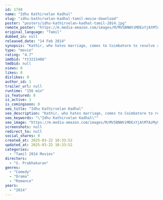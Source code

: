 ```yaml
---
id: 1740
name: "Idhu Kathirvelan Kadhal"
slug: "idhu-kathirvelan-kadhal-tamil-movie-download"
poster: "posters/idhu-kathirvelan-kadhal-tamil-2014.jpg"
remote_poster: "https://m.media-amazon.com/images/M/MV5BNWViMDExYjAtMTAzMy00MDk5LTk1ZmYtYTVlYjRkMjI1NzljXkEyXkFqcGdeQXVyMTEzNzg0Mjkx._V1_SX300.jpg"
original_language: "Tamil"
dubbed_in: null
released_date: "14 Feb 2014"
synopsis: "Kathir, who hates marriage, comes to Coimbatore to resolve a family dispute. There, he falls for Pavithra, a neighborhood girl. But, his dream shatters when he finds that she loves her friend."
type: "movie"
rating: "4.7"
imdbid: "tt3215486"
tmdbid: null
views: 0
likes: 0
dislikes: 0
author_id: 1
trailer_url: null
runtime: "156 min"
is_featured: 0
is_active: 1
is_comingsoon: 0
seo_title: "Idhu Kathirvelan Kadhal"
seo_description: "Kathir, who hates marriage, comes to Coimbatore to resolve a family dispute. There, he falls for Pavithra, a neighborhood girl. But, his dream shatters when he finds that she loves her friend."
seo_keywords: "\"Idhu Kathirvelan Kadhal\""
seo_image: "https://m.media-amazon.com/images/M/MV5BNWViMDExYjAtMTAzMy00MDk5LTk1ZmYtYTVlYjRkMjI1NzljXkEyXkFqcGdeQXVyMTEzNzg0Mjkx._V1_SX300.jpg"
screenshots: null
redirect_to: null
social_shares: 0
created_at: 2025-03-22 10:33:52
updated_at: 2025-03-22 10:33:52
categories:
  - "Tamil 2014 Movies"
directors:
  - "S. Prabhakaran"
genres:
  - "Comedy"
  - "Drama"
  - "Romance"
years:
  - "2014"
---
```

